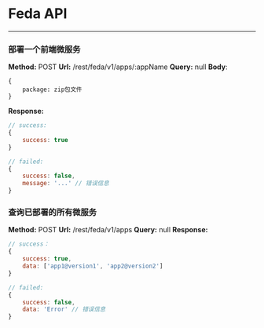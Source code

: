 # Feda API
----

### 部署一个前端微服务
**Method:** POST
**Url:** /rest/feda/v1/apps/:appName
**Query:** null
**Body**:
```
{
    package: zip包文件
}
```
**Response:**
```javaScript
// success:
{
    success: true
}

// failed:
{
    success: false,
    message: '...' // 错误信息
}
```


### 查询已部署的所有微服务
**Method:** POST
**Url:** /rest/feda/v1/apps
**Query:** null
**Response:**
```javaScript
// success：
{
    success: true,
    data: ['app1@version1', 'app2@version2']
}

// failed:
{
    success: false,
    data: 'Error' // 错误信息
}
```
